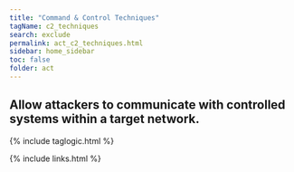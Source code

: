```yaml
---
title: "Command & Control Techniques"
tagName: c2_techniques
search: exclude
permalink: act_c2_techniques.html
sidebar: home_sidebar
toc: false
folder: act
---
```


## Allow attackers to communicate with controlled systems within a target network.


{% include taglogic.html %}

{% include links.html %}
